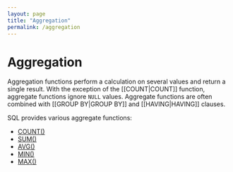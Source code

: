 ```yaml
---
layout: page
title: "Aggregation"
permalink: /aggregation
---
```

# Aggregation
Aggregation functions perform a calculation on several values and return a single result. With the exception of the [[COUNT|COUNT]] function, aggregate functions ignore `NULL` values. Aggregate functions are often combined with [[GROUP BY|GROUP BY]] and [[HAVING|HAVING]] clauses.

SQL provides various aggregate functions:
* [COUNT()](Count.md)
* [SUM()](Sum.md)
* [AVG()](Avg.md)
* [MIN()](Min.md)
* [MAX()](Max.md)
